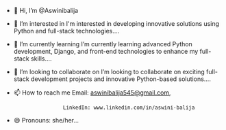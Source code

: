 - 👋 Hi, I’m @Aswinibalija
- 👀 I’m interested in  I'm interested in developing innovative solutions using Python and full-stack technologies....
- 🌱 I’m currently learning  I’m currently learning advanced Python development, Django, and front-end technologies to enhance my full-stack skills....
- 💞️ I’m looking to collaborate on I’m looking to collaborate on exciting full-stack development projects and innovative Python-based solutions....
- 📫 How to reach me Email: aswinibalija545@gmail.com,
                      
                      LinkedIn: www.linkedin.com/in/aswini-balija
- 😄 Pronouns: she/her...


<!---
Aswinibalija/Aswinibalija is a ✨ special ✨ repository because its `README.md` (this file) appears on your GitHub profile.
You can click the Preview link to take a look at your changes.
--->

